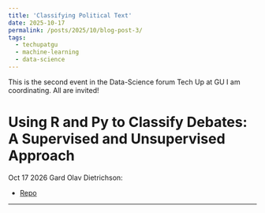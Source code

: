 ```yaml
---
title: 'Classifying Political Text'
date: 2025-10-17
permalink: /posts/2025/10/blog-post-3/
tags:
  - techupatgu
  - machine-learning
  - data-science
---
```


This is the second event in the Data-Science forum Tech Up at GU I am coordinating. All are invited!

Using R and Py to Classify Debates: A Supervised and Unsupervised Approach
======

Oct 17 2026 Gard Olav Dietrichson:
 * [Repo](https://github.com/techupatgu/text_classification_session_god.git)

------
